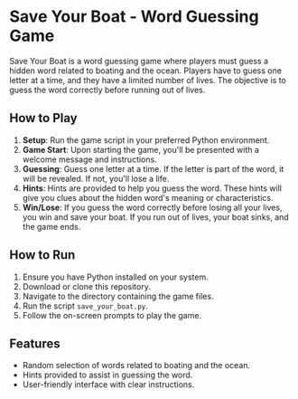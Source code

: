 # Save Your Boat - Word Guessing Game

Save Your Boat is a word guessing game where players must guess a hidden word related to boating and the ocean. Players have to guess one letter at a time, and they have a limited number of lives. The objective is to guess the word correctly before running out of lives.

## How to Play

1. **Setup**: Run the game script in your preferred Python environment.
2. **Game Start**: Upon starting the game, you'll be presented with a welcome message and instructions.
3. **Guessing**: Guess one letter at a time. If the letter is part of the word, it will be revealed. If not, you'll lose a life.
4. **Hints**: Hints are provided to help you guess the word. These hints will give you clues about the hidden word's meaning or characteristics.
5. **Win/Lose**: If you guess the word correctly before losing all your lives, you win and save your boat. If you run out of lives, your boat sinks, and the game ends.

## How to Run

1. Ensure you have Python installed on your system.
2. Download or clone this repository.
3. Navigate to the directory containing the game files.
4. Run the script `save_your_boat.py`.
5. Follow the on-screen prompts to play the game.

## Features

- Random selection of words related to boating and the ocean.
- Hints provided to assist in guessing the word.
- User-friendly interface with clear instructions.
